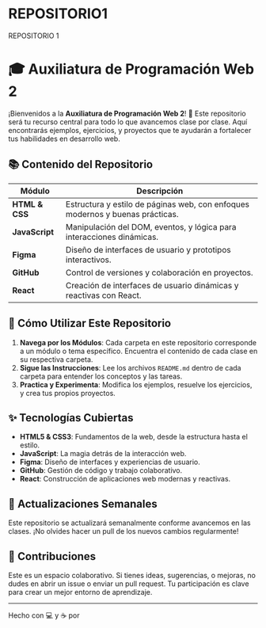 # REPOSITORIO1
REPOSITORIO 1
# 🎓 Auxiliatura de Programación Web 2

¡Bienvenidos a la **Auxiliatura de Programación Web 2**! 🌟 Este repositorio será tu recurso central para todo lo que avancemos clase por clase. Aquí encontrarás ejemplos, ejercicios, y proyectos que te ayudarán a fortalecer tus habilidades en desarrollo web.

## 📚 Contenido del Repositorio

| Módulo              | Descripción                                                          |
|---------------------|----------------------------------------------------------------------|
| **HTML & CSS**      | Estructura y estilo de páginas web, con enfoques modernos y buenas prácticas. |
| **JavaScript**      | Manipulación del DOM, eventos, y lógica para interacciones dinámicas. |
| **Figma**           | Diseño de interfaces de usuario y prototipos interactivos.           |
| **GitHub**          | Control de versiones y colaboración en proyectos.                    |
| **React**           | Creación de interfaces de usuario dinámicas y reactivas con React.   |

## 🚀 Cómo Utilizar Este Repositorio

1. **Navega por los Módulos**: Cada carpeta en este repositorio corresponde a un módulo o tema específico. Encuentra el contenido de cada clase en su respectiva carpeta.
2. **Sigue las Instrucciones**: Lee los archivos `README.md` dentro de cada carpeta para entender los conceptos y las tareas.
3. **Practica y Experimenta**: Modifica los ejemplos, resuelve los ejercicios, y crea tus propios proyectos.

## ✨ Tecnologías Cubiertas

- **HTML5 & CSS3**: Fundamentos de la web, desde la estructura hasta el estilo.
- **JavaScript**: La magia detrás de la interacción web.
- **Figma**: Diseño de interfaces y experiencias de usuario.
- **GitHub**: Gestión de código y trabajo colaborativo.
- **React**: Construcción de aplicaciones web modernas y reactivas.

## 📅 Actualizaciones Semanales

Este repositorio se actualizará semanalmente conforme avancemos en las clases. ¡No olvides hacer un pull de los nuevos cambios regularmente!

## 🤝 Contribuciones

Este es un espacio colaborativo. Si tienes ideas, sugerencias, o mejoras, no dudes en abrir un issue o enviar un pull request. Tu participación es clave para crear un mejor entorno de aprendizaje.

---

Hecho con 💻 y ☕ por
